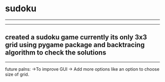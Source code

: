 # sudoku
 
----------------------------------------------------
----------------------------------------------------
created a sudoku game 
currently its only 3x3 grid
using pygame package and backtracing algorithm to check the solutions
------------------------------------------------------
------------------------------------------------------

future palns:
->To improve GUI
-> Add more options like an option to choose size of grid.
